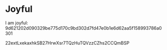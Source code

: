 # Joyful

I am joyful: 9d621202d090329be775d170c9bd302d7fd47e0b1e6d62aa5f158993786a0301


22extLxekaxhkSB27HrwXsr7TQzHuTQVzzCZhs2CCQmBSP